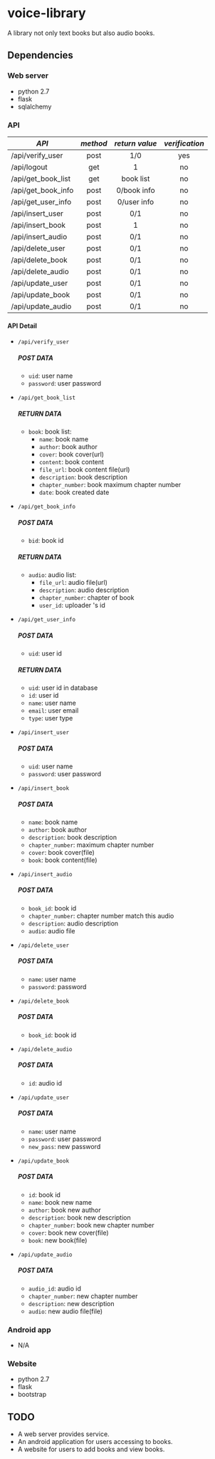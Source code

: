 # voice-library

A library not only text books but also audio books.

## Dependencies

### Web server

*   python 2.7
*   flask
*   sqlalchemy

### API

|*API*              |*method* |*return value* |*verification* |
|-------------------|:-------:|:-------------:|:-------------:|
|/api/verify_user   |post     |1/0            |yes            |
|/api/logout        |get      |1              |no             |
|/api/get_book_list |get      |book list      |no             |
|/api/get_book_info |post     |0/book info    |no             |
|/api/get_user_info |post     |0/user info    |no             |
|/api/insert_user   |post     |0/1            |no             |
|/api/insert_book   |post     |1              |no             |
|/api/insert_audio  |post     |0/1            |no             |
|/api/delete_user   |post     |0/1            |no             |
|/api/delete_book   |post     |0/1            |no             |
|/api/delete_audio  |post     |0/1            |no             |
|/api/update_user   |post     |0/1            |no             |
|/api/update_book   |post     |0/1            |no             |
|/api/update_audio  |post     |0/1            |no             |

#### API Detail

*   `/api/verify_user`
    ##### POST DATA
    *   `uid`: user name
    *   `password`: user password


*   `/api/get_book_list`
    ##### RETURN DATA
    *   `book`: book list:
        *   `name`: book name
        *   `author`: book author
        *   `cover`: book cover(url)
        *   `content`: book content
        *   `file_url`: book content file(url)
        *   `description`: book description
        *   `chapter_number`: book maximum chapter number
        *   `date`: book created date


*   `/api/get_book_info`
    ##### POST DATA
    *   `bid`: book id

    ##### RETURN DATA
    *   `audio`: audio list:
        *   `file_url`: audio file(url)
        *   `description`: audio description
        *   `chapter_number`: chapter of book
        *   `user_id`: uploader 's id


*   `/api/get_user_info`
    ##### POST DATA
    *   `uid`: user id

    ##### RETURN DATA
    *   `uid`: user id in database
    *   `id`: user id
    *   `name`: user name
    *   `email`: user email
    *   `type`: user type


*   `/api/insert_user`
    ##### POST DATA
    *   `uid`: user name
    *   `password`: user password


*   `/api/insert_book`
    ##### POST DATA
    *   `name`: book name
    *   `author`: book author
    *   `description`: book description
    *   `chapter_number`: maximum chapter number
    *   `cover`: book cover(file)
    *   `book`: book content(file)


*   `/api/insert_audio`
    ##### POST DATA
    *   `book_id`: book id
    *   `chapter_number`: chapter number match this audio
    *   `description`: audio description
    *   `audio`: audio file


*   `/api/delete_user`
    ##### POST DATA
    *   `name`: user name
    *   `password`: password


*   `/api/delete_book`
    ##### POST DATA
    *   `book_id`: book id


*   `/api/delete_audio`
    ##### POST DATA
    *   `id`: audio id


*   `/api/update_user`
    ##### POST DATA
    *   `name`: user name
    *   `password`: user password
    *   `new_pass`: new password


*   `/api/update_book`
    ##### POST DATA
    *   `id`: book id
    *   `name`: book new name
    *   `author`: book new author
    *   `description`: book new description
    *   `chapter_number`: book new chapter number
    *   `cover`: book new cover(file)
    *   `book`: new book(file)


*   `/api/update_audio`
    ##### POST DATA
    *   `audio_id`: audio id
    *   `chapter_number`: new chapter number
    *   `description`: new description
    *   `audio`: new audio file(file)

### Android app

*   N/A

### Website

*   python 2.7
*   flask
*   bootstrap

## TODO

*   A web server provides service.
*   An android application for users accessing to books.
*   A website for users to add books and view books. 